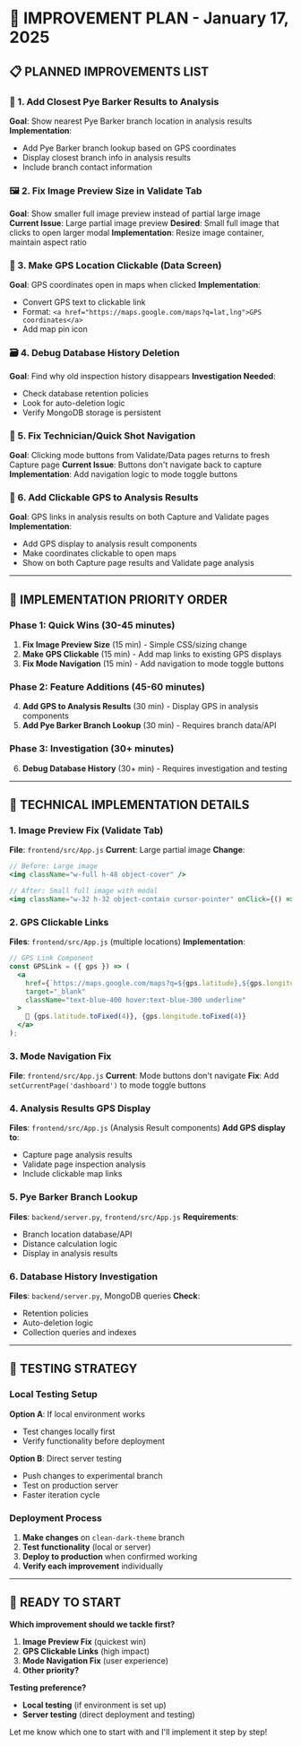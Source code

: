 # 🎯 IMPROVEMENT PLAN - January 17, 2025

## 📋 **PLANNED IMPROVEMENTS LIST**

### **🏢 1. Add Closest Pye Barker Results to Analysis**
**Goal**: Show nearest Pye Barker branch location in analysis results
**Implementation**: 
- Add Pye Barker branch lookup based on GPS coordinates
- Display closest branch info in analysis results
- Include branch contact information

### **🖼️ 2. Fix Image Preview Size in Validate Tab**
**Goal**: Show smaller full image preview instead of partial large image
**Current Issue**: Large partial image preview
**Desired**: Small full image that clicks to open larger modal
**Implementation**: Resize image container, maintain aspect ratio

### **📍 3. Make GPS Location Clickable (Data Screen)**
**Goal**: GPS coordinates open in maps when clicked
**Implementation**: 
- Convert GPS text to clickable link
- Format: `<a href="https://maps.google.com/maps?q=lat,lng">GPS coordinates</a>`
- Add map pin icon

### **🗃️ 4. Debug Database History Deletion**
**Goal**: Find why old inspection history disappears
**Investigation Needed**:
- Check database retention policies
- Look for auto-deletion logic
- Verify MongoDB storage is persistent

### **🔄 5. Fix Technician/Quick Shot Navigation**
**Goal**: Clicking mode buttons from Validate/Data pages returns to fresh Capture page
**Current Issue**: Buttons don't navigate back to capture
**Implementation**: Add navigation logic to mode toggle buttons

### **📍 6. Add Clickable GPS to Analysis Results**
**Goal**: GPS links in analysis results on both Capture and Validate pages
**Implementation**: 
- Add GPS display to analysis result components
- Make coordinates clickable to open maps
- Show on both Capture page results and Validate page analysis

---

## 🎯 **IMPLEMENTATION PRIORITY ORDER**

### **Phase 1: Quick Wins (30-45 minutes)**
1. **Fix Image Preview Size** (15 min) - Simple CSS/sizing change
2. **Make GPS Clickable** (15 min) - Add map links to existing GPS displays
3. **Fix Mode Navigation** (15 min) - Add navigation to mode toggle buttons

### **Phase 2: Feature Additions (45-60 minutes)**
4. **Add GPS to Analysis Results** (30 min) - Display GPS in analysis components
5. **Add Pye Barker Branch Lookup** (30 min) - Requires branch data/API

### **Phase 3: Investigation (30+ minutes)**
6. **Debug Database History** (30+ min) - Requires investigation and testing

---

## 🔧 **TECHNICAL IMPLEMENTATION DETAILS**

### **1. Image Preview Fix (Validate Tab)**
**File**: `frontend/src/App.js`
**Current**: Large partial image
**Change**: 
```jsx
// Before: Large image
<img className="w-full h-48 object-cover" />

// After: Small full image with modal
<img className="w-32 h-32 object-contain cursor-pointer" onClick={() => setModalImage(src)} />
```

### **2. GPS Clickable Links**
**Files**: `frontend/src/App.js` (multiple locations)
**Implementation**:
```jsx
// GPS Link Component
const GPSLink = ({ gps }) => (
  <a 
    href={`https://maps.google.com/maps?q=${gps.latitude},${gps.longitude}`}
    target="_blank"
    className="text-blue-400 hover:text-blue-300 underline"
  >
    📍 {gps.latitude.toFixed(4)}, {gps.longitude.toFixed(4)}
  </a>
);
```

### **3. Mode Navigation Fix**
**File**: `frontend/src/App.js`
**Current**: Mode buttons don't navigate
**Fix**: Add `setCurrentPage('dashboard')` to mode toggle buttons

### **4. Analysis Results GPS Display**
**Files**: `frontend/src/App.js` (Analysis Result components)
**Add GPS display to**:
- Capture page analysis results
- Validate page inspection analysis
- Include clickable map links

### **5. Pye Barker Branch Lookup**
**Files**: `backend/server.py`, `frontend/src/App.js`
**Requirements**:
- Branch location database/API
- Distance calculation logic
- Display in analysis results

### **6. Database History Investigation**
**Files**: `backend/server.py`, MongoDB queries
**Check**:
- Retention policies
- Auto-deletion logic
- Collection queries and indexes

---

## 🧪 **TESTING STRATEGY**

### **Local Testing Setup**
**Option A**: If local environment works
- Test changes locally first
- Verify functionality before deployment

**Option B**: Direct server testing
- Push changes to experimental branch
- Test on production server
- Faster iteration cycle

### **Deployment Process**
1. **Make changes** on `clean-dark-theme` branch
2. **Test functionality** (local or server)
3. **Deploy to production** when confirmed working
4. **Verify each improvement** individually

---

## 🎯 **READY TO START**

**Which improvement should we tackle first?**
1. **Image Preview Fix** (quickest win)
2. **GPS Clickable Links** (high impact)
3. **Mode Navigation Fix** (user experience)
4. **Other priority?**

**Testing preference?**
- **Local testing** (if environment is set up)
- **Server testing** (direct deployment and testing)

Let me know which one to start with and I'll implement it step by step!
